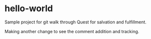 # hello-world
Sample project for git walk through
Quest for salvation and fulfillment.

Making another change to see the comment addition and tracking.
